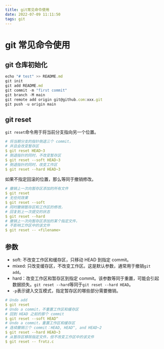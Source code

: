 ```yaml
---
title: git常见命令使用
date: 2022-07-09 11:11:50
tags: git
---
```


# git 常见命令使用

## git 仓库初始化

```js
echo "# test" >> README.md
git init
git add README.md
git commit -m "first commit"
git branch -M main
git remote add origin git@github.com:xxx.git
git push -u origin main

```

## git reset

`git reset`命令用于将当前分支指向另一个位置。

```yml
# 将当期分支的指针倒退三个 commit，
# 并且会改变暂存区
$ git reset HEAD~3
# 倒退指针的同时，不改变暂存区
$ git reset --soft HEAD~3
# 倒退指针的同时，改变工作区
$ git reset --hard HEAD~3
```

如果不指定回滚的位置，那么等同于撤销修改。

```yml
# 撤销上一次向暂存区添加的所有文件
$ git reset
# 无任何效果
$ git reset --soft
# 同时撤销暂存区和工作区的修改，
# 回复到上一次提交的状态
$ git reset --hard
# 撤销上一次向暂存区添加的某个指定文件，
# 不影响工作区中的该文件
$ git reset -- <filename>
```

## 参数

- soft: 不改变工作区和缓存区，只移动 HEAD 到指定 commit。
- mixed: 只改变缓存区，不改变工作区。这是默认参数，通常用于撤销`git add`。
- hard：改变工作区和暂存区到指定 commit。该参数等同于重置，可能会引起数据损失。`git reset --hard`等同于`git reset --hard HEAD`。
- `-p`表示键入交互模式，指定暂存区的哪些部分需要撤销。

```yml
# Undo add
$ git reset
# Undo a commit，不重置工作区和缓存区
# 回到 HEAD 之前的那个 commit
$ git reset --soft HEAD^
# Undo a commit，重置工作区和缓存区
# 连续撤销三个 commit：HEAD, HEAD^, and HEAD~2
$ git reset --hard HEAD~3
# 从暂存区移除指定文件，但不改变工作区中的该文件
$ git reset -- frotz.c
```
